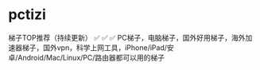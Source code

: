 # pctizi
梯子TOP推荐（持续更新） ✅ ✅ ✅ PC梯子，电脑梯子，国外好用梯子，海外加速器梯子，国外vpn，科学上网工具，iPhone/iPad/安卓/Android/Mac/Linux/PC/路由器都可以用的梯子
